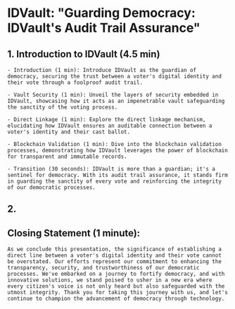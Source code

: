 # IDVault: "Guarding Democracy: IDVault's Audit Trail Assurance"


## 1. Introduction to IDVault (4.5 min)

    - Introduction (1 min): Introduce IDVault as the guardian of democracy, securing the trust between a voter's digital identity and their vote through a foolproof audit trail.

    - Vault Security (1 min): Unveil the layers of security embedded in IDVault, showcasing how it acts as an impenetrable vault safeguarding the sanctity of the voting process.

    - Direct Linkage (1 min): Explore the direct linkage mechanism, elucidating how IDVault ensures an auditable connection between a voter's identity and their cast ballot.

	- Blockchain Validation (1 min): Dive into the blockchain validation processes, demonstrating how IDVault leverages the power of blockchain for transparent and immutable records.
	
	- Transition (30 seconds): IDVault is more than a guardian; it's a sentinel for democracy. With its audit trail assurance, it stands firm in guarding the sanctity of every vote and reinforcing the integrity of our democratic processes.


## 2. 







## Closing Statement (1 minute):

	As we conclude this presentation, the significance of establishing a direct line between a voter's digital identity and their vote cannot be overstated. Our efforts represent our commitment to enhancing the transparency, security, and trustworthiness of our democratic processes. We've embarked on a journey to fortify democracy, and with innovative solutions, we stand poised to usher in a new era where every citizen's voice is not only heard but also safeguarded with the utmost integrity. Thank you for taking this journey with us, and let's continue to champion the advancement of democracy through technology.